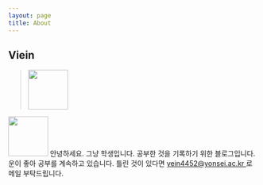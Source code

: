 ```yaml
---
layout: page
title: About
---
```


## Viein

> <img width="80" src="https://user-images.githubusercontent.com/53667002/119254881-c581d780-bbf3-11eb-87ac-fc13d7835129.png">  
<img width="80" src="https://user-images.githubusercontent.com/53667002/119255007-5a84d080-bbf4-11eb-9932-267a1aba2d6c.png">  
안녕하세요. 그냥 학생입니다.  
공부한 것을 기록하기 위한 블로그입니다.  
운이 좋아 공부를 계속하고 있습니다.  
틀린 것이 있다면 <a href="mailto:info@example.com?subject=subject&cc=cc@example.com">yein4452@yonsei.ac.kr </a>로 메일 부탁드립니다.




